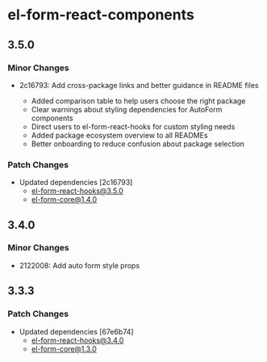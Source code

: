 # el-form-react-components

## 3.5.0

### Minor Changes

- 2c16793: Add cross-package links and better guidance in README files

  - Added comparison table to help users choose the right package
  - Clear warnings about styling dependencies for AutoForm components
  - Direct users to el-form-react-hooks for custom styling needs
  - Added package ecosystem overview to all READMEs
  - Better onboarding to reduce confusion about package selection

### Patch Changes

- Updated dependencies [2c16793]
  - el-form-react-hooks@3.5.0
  - el-form-core@1.4.0

## 3.4.0

### Minor Changes

- 2122008: Add auto form style props

## 3.3.3

### Patch Changes

- Updated dependencies [67e6b74]
  - el-form-react-hooks@3.4.0
  - el-form-core@1.3.0

